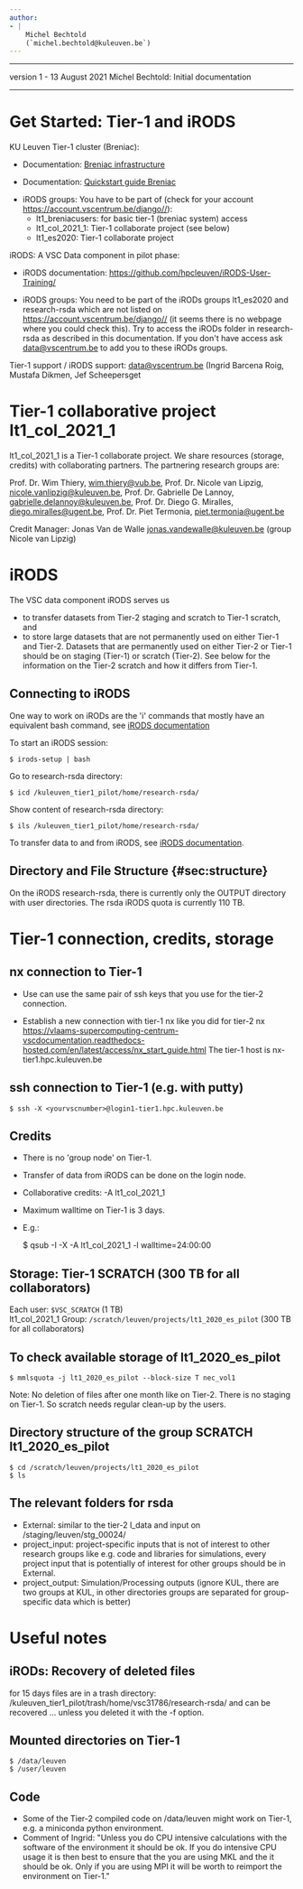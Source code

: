 ```yaml
---
author:
- |
    Michel Bechtold
    (`michel.bechtold@kuleuven.be`)
---
```


  ----------- -------------- ---------------------------------------------------------------------------------------------------------
  version 1   - 13 August 2021   Michel Bechtold: Initial documentation
  ----------- -------------- ---------------------------------------------------------------------------------------------------------



Get Started: Tier-1 and iRODS
======================

KU Leuven Tier-1 cluster (Breniac):

-   Documentation: [Breniac infrastructure](https://vlaams-supercomputing-centrum-vscdocumentation.readthedocs-hosted.com/en/latest/leuven/tier1_hardware/breniac_hardware.html)

-   Documentation: [Quickstart guide Breniac](https://vlaams-supercomputing-centrum-vscdocumentation.readthedocs-hosted.com/en/latest/leuven/breniac_quickstart.html)

* iRODS groups: You have to be part of (check for your account https://account.vscentrum.be/django//):
  * lt1_breniacusers: for basic tier-1 (breniac system) access
  * lt1_col_2021_1: Tier-1 collaborate project (see below)
  * lt1_es2020: Tier-1 collaborate project

iRODS: A VSC Data component in pilot phase:

-   iRODS documentation: <https://github.com/hpcleuven/iRODS-User-Training/>

* iRODS groups: You need to be part of the iRODs groups lt1_es2020 and research-rsda which are not listed on https://account.vscentrum.be/django// (it seems there is no webpage where you could check this). Try to access the iRODs folder in research-rsda as described in this documentation. If you don't have access ask data@vscentrum.be to add you to these iRODs groups.

Tier-1 support / iRODS support: data@vscentrum.be (Ingrid Barcena Roig, Mustafa Dikmen, Jef Scheepersget


Tier-1 collaborative project lt1_col_2021_1
======================

lt1_col_2021_1 is a Tier-1 collaborate project. We share resources (storage, credits) with collaborating partners. The partnering research groups are:

Prof. Dr. Wim Thiery, wim.thiery@vub.be, Prof. Dr. Nicole van Lipzig, nicole.vanlipzig@kuleuven.be, Prof. Dr. Gabrielle De Lannoy, gabrielle.delannoy@kuleuven.be, Prof. Dr. Diego G. Miralles, diego.miralles@ugent.be, Prof. Dr. Piet Termonia, piet.termonia@ugent.be

Credit Manager: Jonas Van de Walle <jonas.vandewalle@kuleuven.be> (group Nicole van Lipzig)

iRODS
======================

The VSC data component iRODS serves us

* to transfer datasets from Tier-2 staging and scratch to Tier-1 scratch, and
* to store large datasets that are not permanently used on either Tier-1 and Tier-2. Datasets that are permanently used on either Tier-2 or Tier-1 should be on staging (Tier-1) or scratch (Tier-2). See below for the information on the Tier-2 scratch and how it differs from Tier-1. 
  
Connecting to iRODS
-----------------
One way to work on iRODs are the 'i' commands that mostly have an equivalent bash command, see [iRODS documentation](https://github.com/hpcleuven/iRODS-User-Training/)

To start an iRODS session:

    $ irods-setup | bash

Go to research-rsda directory:

    $ icd /kuleuven_tier1_pilot/home/research-rsda/

Show content of research-rsda directory:

    $ ils /kuleuven_tier1_pilot/home/research-rsda/
    
To transfer data to and from iRODS, see [iRODS documentation](https://github.com/hpcleuven/iRODS-User-Training/).
   
Directory and File Structure {#sec:structure}
-----------------
On the iRODS research-rsda, there is currently only the OUTPUT directory with user directories.
The rsda iRODS quota is currently 110 TB.

Tier-1 connection, credits, storage
======================
  
nx connection to Tier-1
-----------------

-   Use can use the same pair of ssh keys that you use for the tier-2 connection.

-   Establish a new connection with tier-1 nx like you did for tier-2 nx
<https://vlaams-supercomputing-centrum-vscdocumentation.readthedocs-hosted.com/en/latest/access/nx_start_guide.html>
The tier-1 host is
nx-tier1.hpc.kuleuven.be

ssh connection to Tier-1 (e.g. with putty)
-----------------

    $ ssh -X <yourvscnumber>@login1-tier1.hpc.kuleuven.be
  
Credits 
-----------------

*  There is no 'group node' on Tier-1.

*  Transfer of data from iRODS can be done on the login node. 

*  Collaborative credits: -A lt1_col_2021_1

*  Maximum walltime on Tier-1 is 3 days. 

*  E.g.:
  
    $ qsub -I -X -A lt1_col_2021_1 -l walltime=24:00:00

Storage: Tier-1 SCRATCH (300 TB for all collaborators)
-----------------

  Each user: `$VSC_SCRATCH` (1 TB)         
  lt1_col_2021_1 Group: `/scratch/leuven/projects/lt1_2020_es_pilot` (300 TB for all collaborators)

## To check available storage of lt1_2020_es_pilot
    $ mmlsquota -j lt1_2020_es_pilot --block-size T nec_vol1

Note: No deletion of files after one month like on Tier-2. There is no staging on Tier-1. So scratch needs regular clean-up by the users.

## Directory structure of the group SCRATCH lt1_2020_es_pilot
    $ cd /scratch/leuven/projects/lt1_2020_es_pilot
    $ ls
    
## The relevant folders for rsda
  * External: similar to the tier-2 l_data and input on /staging/leuven/stg_00024/
  * project_input: project-specific inputs that is not of interest to other research groups like e.g. code and libraries for simulations, every project input that is potentially of interest for other groups should be in External.
  * project_output: Simulation/Processing outputs
(ignore KUL, there are two groups at KUL, in other directories groups are separated for group-specific data which is better)

Useful notes
======================

## iRODs: Recovery of deleted files
for 15 days files are in a trash directory:
/kuleuven_tier1_pilot/trash/home/vsc31786/research-rsda/
and can be recovered ... unless you deleted it with the -f option.

## Mounted directories on Tier-1
    $ /data/leuven 
    $ /user/leuven 

## Code
*  Some of the Tier-2 compiled code on /data/leuven might work on Tier-1, e.g. a miniconda python environment. 
*  Comment of Ingrid: "Unless you do CPU intensive calculations with the software of the environment it should be ok. If you do intensive CPU usage it is then best to ensure that the you are using MKL and the it should be ok. Only if you are using MPI it will be worth to reimport the environment on Tier-1."


